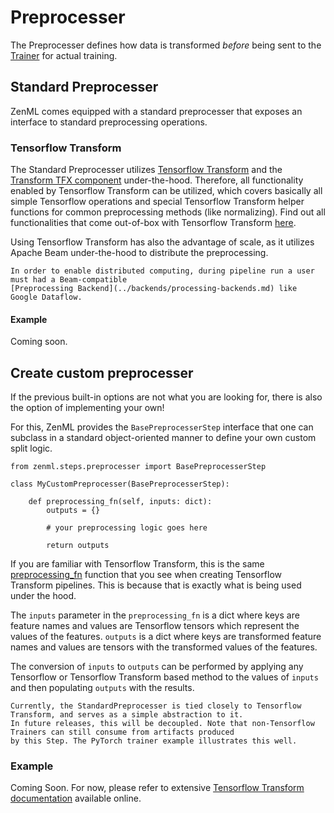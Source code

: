 # Preprocesser

The Preprocesser defines how data is transformed _before_ being sent to the [Trainer](trainer.md) for actual training.

## Standard Preprocesser

ZenML comes equipped with a standard preprocesser that exposes an interface to standard preprocessing operations.

### Tensorflow Transform

The Standard Preprocesser utilizes [Tensorflow Transform](https://www.tensorflow.org/tfx/transform/get_started) and the [Transform TFX component](https://www.tensorflow.org/tfx/guide/transform) under-the-hood. Therefore, all functionality enabled by Tensorflow Transform can be utilized, which covers basically all simple Tensorflow operations and special Tensorflow Transform helper functions for common preprocessing methods \(like normalizing\). Find out all functionalities that come out-of-box with Tensorflow Transform [here](https://www.tensorflow.org/tfx/transform/api_docs/python/tft).

Using Tensorflow Transform has also the advantage of scale, as it utilizes Apache Beam under-the-hood to distribute the preprocessing.

```text
In order to enable distributed computing, during pipeline run a user must had a Beam-compatible 
[Preprocessing Backend](../backends/processing-backends.md) like Google Dataflow.
```

#### Example

Coming soon.

## Create custom preprocesser

If the previous built-in options are not what you are looking for, there is also the option of implementing your own!

For this, ZenML provides the `BasePreprocesserStep` interface that one can subclass in a standard object-oriented manner to define your own custom split logic.

```text
from zenml.steps.preprocesser import BasePreprocesserStep

class MyCustomPreprocesser(BasePreprocesserStep):

    def preprocessing_fn(self, inputs: dict):
        outputs = {}

        # your preprocessing logic goes here

        return outputs
```

If you are familiar with Tensorflow Transform, this is the same [preprocessing\_fn](https://www.tensorflow.org/tfx/tutorials/transform/census) function that you see when creating Tensorflow Transform pipelines. This is because that is exactly what is being used under the hood.

The `inputs` parameter in the `preprocessing_fn` is a dict where keys are feature names and values are Tensorflow tensors which represent the values of the features. `outputs` is a dict where keys are transformed feature names and values are tensors with the transformed values of the features.

The conversion of `inputs` to `outputs` can be performed by applying any Tensorflow or Tensorflow Transform based method to the values of `inputs` and then populating `outputs` with the results.

```text
Currently, the StandardPreprocesser is tied closely to Tensorflow Transform, and serves as a simple abstraction to it.
In future releases, this will be decoupled. Note that non-Tensorflow Trainers can still consume from artifacts produced 
by this Step. The PyTorch trainer example illustrates this well.
```

### Example

Coming Soon. For now, please refer to extensive [Tensorflow Transform documentation](https://www.tensorflow.org/tfx/transform/get_started) available online.

